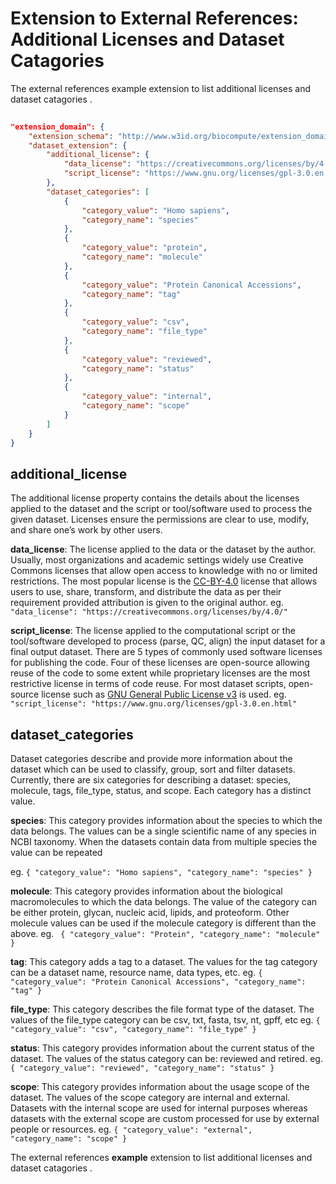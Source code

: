 # Extension to External References: Additional Licenses and Dataset Catagories

The external references example extension to list additional licenses and dataset catagories .
```json
    
"extension_domain": {
    "extension_schema": "http://www.w3id.org/biocompute/extension_domain/1.0.0/dataset/dataset_extension.json",
    "dataset_extension": {
        "additional_license": {
            "data_license": "https://creativecommons.org/licenses/by/4.0/",
            "script_license": "https://www.gnu.org/licenses/gpl-3.0.en.html"
        },
        "dataset_categories": [
            {
                "category_value": "Homo sapiens",
                "category_name": "species"
            },
            {
                "category_value": "protein",
                "category_name": "molecule"
            },
            {
                "category_value": "Protein Canonical Accessions",
                "category_name": "tag"
            },
            {
                "category_value": "csv",
                "category_name": "file_type"
            },
            {
                "category_value": "reviewed",
                "category_name": "status"
            },
            {
                "category_value": "internal",
                "category_name": "scope"
            }
        ]
    }
}
```

## **additional_license**
The additional license property contains the details about the licenses applied to the dataset and the script or tool/software used to process the given dataset. Licenses ensure the permissions are clear to use, modify, and share one’s work by other users.

  **data_license**:  The license applied to the data or the dataset by the author. Usually, most organizations and academic settings widely use Creative Commons licenses that allow open access to knowledge with no or limited restrictions. The most popular license is the [CC-BY-4.0](https://creativecommons.org/licenses/by/4.0/) license that allows users to use, share, transform, and distribute the data as per their requirement provided attribution is given to the original author.
 eg. ```
 "data_license": "https://creativecommons.org/licenses/by/4.0/" ```
 
 **script_license**: The license applied to the computational script or the tool/software developed to process (parse, QC, align) the input dataset for a final output dataset. There are 5 types of commonly used software licenses for publishing the code. Four of these licenses are open-source allowing reuse of the code to some extent while proprietary licenses are the most restrictive license in terms of code reuse. For most dataset scripts, open-source license such as [GNU General Public License v3](http://www.gnu.org/licenses/gpl-3.0.html) is used.
eg. ``` "script_license": "https://www.gnu.org/licenses/gpl-3.0.en.html"```

## dataset_categories
Dataset categories describe and provide more information about the dataset which can be used to classify, group, sort and filter datasets. Currently, there are six categories for describing a dataset: species, molecule, tags, file_type, status, and scope. Each category has a distinct value.

**species**: This category provides information about the species to which the data belongs. The values can be a single scientific name of any species in NCBI taxonomy. When the datasets contain data from multiple species the value can be repeated

eg.  ```{
                "category_value": "Homo sapiens",
                "category_name": "species"
            } ```
  

**molecule**: This category provides information about the biological macromolecules to which the data belongs. The value of the category can be either protein, glycan, nucleic acid, lipids, and proteoform. Other molecule values can be used if the molecule category is different than the above.
eg.  ``` {
                "category_value": "Protein",
                "category_name": "molecule"
            }```

**tag**:  This category adds a tag to a dataset. The values for the tag category can be a dataset name, resource name, data types, etc.
eg.  ```{
                "category_value": "Protein Canonical Accessions",
                "category_name": "tag"
            } ```

**file_type**: This category describes the file format type of the dataset. The values of the file_type category can be csv, txt, fasta, tsv, nt, gpff, etc
eg.  ```{
                "category_value": "csv",
                "category_name": "file_type"
            } ```

**status**: This category provides information about the current status of the dataset. The values of the status category can be: reviewed and retired.
eg.  ``` {
                "category_value": "reviewed",
                "category_name": "status"
            }```

**scope**: This category provides information about the usage scope of the dataset. The values of the scope category are internal and external. Datasets with the internal scope are used for internal purposes whereas datasets with the external scope are custom processed for use by external people or resources.
eg.  ```{
                "category_value": "external",
                "category_name": "scope"
            } ```

The external references **example** extension to list additional licenses and dataset catagories .


